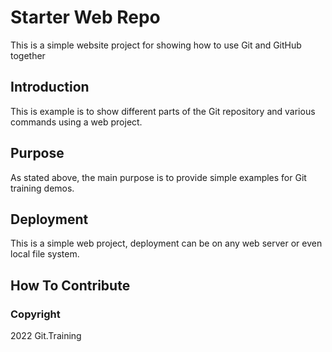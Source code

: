 # Starter Web Repo

This is a simple website project for
showing how to use Git and GitHub together

## Introduction

This is example is to show different parts
of the Git repository and various commands
using a web project.

## Purpose

As stated above, the main purpose is to 
provide simple examples for Git training 
demos.

## Deployment

This is a simple web project, deployment
can be on any web server or even local
file system.

## How To Contribute

### Copyright

2022 Git.Training